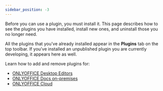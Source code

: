 ```yaml
---
sidebar_position: -3
---
```


Before you can use a plugin, you must install it. This page describes how to see the plugins you have installed, install new ones, and uninstall those you no longer need.

All the plugins that you've already installed appear in the **Plugins** tab on the top toolbar. If you’ve installed an unpublished plugin you are currently developing, it appears here as well.

Learn how to add and remove plugins for:

- [ONLYOFFICE Desktop Editors](ONLYOFFICE%20Desktop%20Editors.md)
- [ONLYOFFICE Docs on-premises](ONLYOFFICE%20Docs%20on-premises.md)
- [ONLYOFFICE Cloud](ONLYOFFICE%20Cloud.md)
